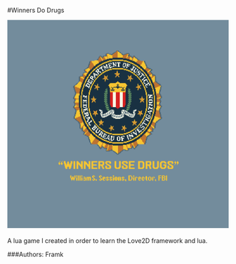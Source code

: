 #Winners Do Drugs

![Logo](https://raw.githubusercontent.com/jdolandev/Winners_Do_Drugs/master/img/title.png)
<br><br>
A lua game I created in order to learn the Love2D framework and lua.<br>

###Authors:
Framk
